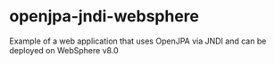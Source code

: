 # openjpa-jndi-websphere
Example of a web application that uses OpenJPA via JNDI and can be deployed on WebSphere v8.0
